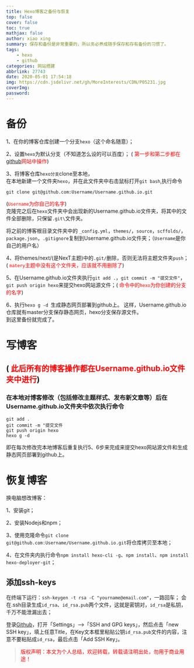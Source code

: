 ```yaml
---
title: Hexo博客之备份与恢复
top: false
cover: false
toc: true
mathjax: false
author: xiao xing
summary: 保存和备份是非常重要的，所以务必养成随手保存和存有备份的习惯了。
tags: 
    - hexo 
    - github
categories: 网站搭建
abbrlink: 27743
date: 2020-05-01 17:54:18
img: https://cdn.jsdelivr.net/gh/MoreInterests/CDN/P05231.jpg
coverImg:
password: 
---
```

# 备份  
1、在你的博客仓库创建一个分支`hexo`（这个命名随意）；

2、设置`hexo`为默认分支（不知道怎么设的可以百度）；
( <font color="ff0000">第一步和第二步都在[github](https://github.com/)网站中操作</font>)  

3、将博客仓库`hexo分支`clone至本地，  
在本地新建一个文件夹`hexo`，并在此文件夹中右击鼠标打开`git bash`,执行命令  
```  
git clone git@github.com:Username/Username.github.io.git  
```    
(<font color="ff0000">`Username`为你自己的名字</font>)    
克隆完之后在`hexo`文件夹中会出现新的Username.github.io文件夹，将其中的文件全部删除，只保留`.git\`文件夹。

将之前的博客根目录文件夹中的
`_config.yml`，`themes/`，`source`，`scffolds/`，`package.json`，`.gitignore`复制到Username.github.io文件夹；（`Username`是你自己的用户名）
<!--more-->
4、将themes/next/(是NexT主题)中的`.git/`删除，否则无法将主题文件夹`push`；( <font color="ff0000">`matery`主题中没有这个文件夹，应该就不用删除了</font>)

5、在Username.github.io文件夹执行`git add .`，`git commit -m "提交文件"`，`git push origin hexo`来提交hexo网站源文件；( <font color="ff0000">命令中的`hexo`为你创建的分支的名字</font>)    

6、执行`hexo g -d `生成静态网页部署到github上。
这样，Username.github.io仓库就有master分支保存静态网页，hexo分支保存源文件。  
到这里备份就完成了。  
  
# 写博客   
## ( <font color="ff0000">此后所有的博客操作都在Username.github.io文件夹中进行</font>)   

### 在本地对博客修改（包括修改主题样式、发布新文章等）后在Username.github.io文件夹中依次执行命令  
```  
git add .  
git commit -m "提交文件  
git push origin hexo  
hexo g -d  
```  
即在每次修改完本地博客后重复执行5、6步来完成来提交hexo网站源文件和生成静态网页部署到github上。  
# 恢复博客  
  
换电脑想改博客：  

1、安装git；  

2、安装Nodejs和npm；  

3、使用克隆命令`git clone git@github.com:Username/Username.github.io.git`将仓库拷贝至本地；  

4、在文件夹内执行命令`npm install hexo-cli -g`、`npm install`、`npm install hexo-deployer-git`；

## 添加ssh-keys
在终端下运行：`ssh-keygen -t rsa -C "yourname@email.com"`，一路回车；
会在.ssh目录生成`id_rsa`、`id_rsa.pub`两个文件，这就是密钥对，`id_rsa`是私钥，千万不能泄漏出去；  

登录[Github](https://github.com/)，打开「Settings」-->「SSH and GPG keys」，然后点击「new SSH key」，填上任意Title，在Key文本框里粘贴公钥`id_rsa.pub`文件的内容，注意不要粘贴成`id_rsa`，最后点击「Add SSH Key」。

 > <font color="ff0000">版权声明：本文为个人总结，欢迎转载，转载请注明出处，勿用于商业用途！</font>   
    
